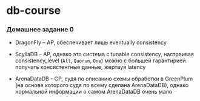 # db-course

### Домашнее задание 0 
- DragonFly – AP, обеспечивает лишь eventually consistency
- ScyllaDB – AP, однако это система с tunable consistency, настраивая consistency_level (`All`, `Quorum`, `One`) можно с большей гарантирией получать консистентные данные, жертвуя latency

- ArenaDataDB - CP, судя по описанию схемы обработки в GreenPlum (на основе которого судя по всему сделана ArenaDataDB), однако нормальной информации о самом ArenaDataDB очень мало
